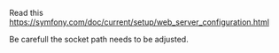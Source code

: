 Read this https://symfony.com/doc/current/setup/web_server_configuration.html

Be carefull the socket path needs to be adjusted.
